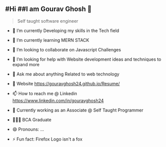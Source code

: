 #Hi ##I am Gourav Ghosh 👋
----------------------------------------------------------------------------
> Self taught software engineer


- 🔭 I’m currently Developing my skills in the Tech field
- 🌱 I’m currently learning MERN STACK
- 👯 I’m looking to collaborate on Javascript Challenges
- 🤔 I’m looking for help with Website development ideas and techniques to expand more
- 💬 Ask me about anything Related to web technology
-   Website https://gouravghosh24.github.io/Resume/
- 📫 How to reach me @ Linkedin https://www.linkedin.com/in/gouravghosh24
- 💼 Currently working as an Associate @ Self Taught Programmer
- 👨🏻‍🎓 BCA Graduate 

- 😄 Pronouns: ...
- ⚡ Fun fact: Firefox Logo isn't a fox

